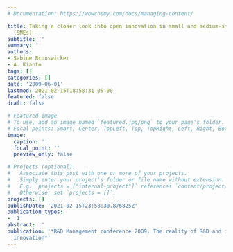 ```yaml
---
# Documentation: https://wowchemy.com/docs/managing-content/

title: Taking a closer look into open innovation in small and medium-sized enterprises
  (SMEs)
subtitle: ''
summary: ''
authors:
- Sabine Brunswicker
- A. Kianto
tags: []
categories: []
date: '2009-06-01'
lastmod: 2021-02-15T18:58:31-05:00
featured: false
draft: false

# Featured image
# To use, add an image named `featured.jpg/png` to your page's folder.
# Focal points: Smart, Center, TopLeft, Top, TopRight, Left, Right, BottomLeft, Bottom, BottomRight.
image:
  caption: ''
  focal_point: ''
  preview_only: false

# Projects (optional).
#   Associate this post with one or more of your projects.
#   Simply enter your project's folder or file name without extension.
#   E.g. `projects = ["internal-project"]` references `content/project/deep-learning/index.md`.
#   Otherwise, set `projects = []`.
projects: []
publishDate: '2021-02-15T23:58:30.876825Z'
publication_types:
- '1'
abstract: ''
publication: '*R&D Management conference 2009. The reality of R&D and its impact on
  innovation*'
---
```

